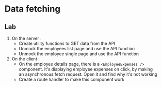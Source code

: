 <!-- .slide: class="exercice" -->

# Data fetching

## Lab

1. On the server :
   - Create utility functions to GET data from the API
   - Unmock the employees list page and use the API function
   - Unmock the employee single page and use the API function
2. On the client :
   - On the employee details page, there is a `<EmployeeExpenses />` component. It's displaying employee expenses on click, by making an asynchronous fetch request. Open it and find why it's not working
   - Create a route handler to make this component work
